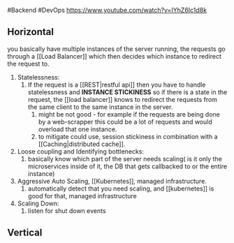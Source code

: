 #Backend #DevOps
https://www.youtube.com/watch?v=IYhZ6Ic1d8k
## Horizontal 
you basically have multiple instances of the server running,
the requests go through a [[Load Balancer]] which then decides which instance to redirect the request to. 
1. Statelessness: 
	1. If the request is a [[REST|restful api]] then you have to handle statelessness and **INSTANCE STICKINESS** so if there is a state in the request, the [[load balancer]] knows to redirect the requests from the same client to the same instance in the server. 
		1. might be not good - for example if the requests are being done by a web-scrapper this could be a lot of requests and would overload that one instance.
		2. to mitigate could use, session stickiness in combination with a [[Caching|distributed cache]].
2. Loose coupling and Identifying bottlenecks: 
	1. basically know which part of the server needs scaling( is it only the microservices inside of it, the DB that gets callbacked to or the entire instance)
3. Aggressive Auto Scaling, [[Kubernetes]], managed infrastructure.
	1. automatically detect that you need scaling, and [[kubernetes]] is good for that, managed infrastructure
4. Scaling Down:
	1. listen for shut down events
## Vertical